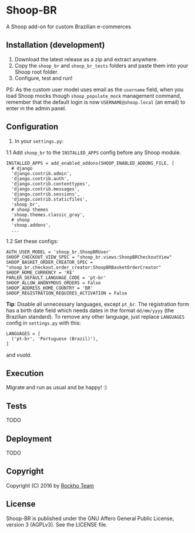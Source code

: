 # Shoop-BR
A Shoop add-on for custom Brazilian e-commerces

## Installation (development)

1. Download the latest release as a zip and extract anywhere.
2. Copy the `shoop_br` and `shoop_br_tests` folders and paste them into your Shoop root folder.
3. Configure, test and run!

PS: As the custom user model uses email as the `username` field, when you load Shoop mocks though `shoop_populate_mock` 
management command, remember that the default login is now `USERNAME@shoop.local` (an email) to enter in the admin panel.  

## Configuration

1. In your `settings.py`:

  1.1 Add `shoop_br` to the `INSTALLED_APPS` config before any Shoop module.
  ```
  INSTALLED_APPS = add_enabled_addons(SHOOP_ENABLED_ADDONS_FILE, [
    # django
    'django.contrib.admin',
    'django.contrib.auth',
    'django.contrib.contenttypes',
    'django.contrib.messages',
    'django.contrib.sessions',
    'django.contrib.staticfiles',
    'shoop_br',
    # shoop themes
    'shoop.themes.classic_gray',
    # shoop
    'shoop.addons',
    ...
  ```

  1.2 Set these configs:

  ```
  AUTH_USER_MODEL = 'shoop_br.ShoopBRUser'
  SHOOP_CHECKOUT_VIEW_SPEC = "shoop_br.views:ShoopBRCheckoutView"
  SHOOP_BASKET_ORDER_CREATOR_SPEC = "shoop_br.checkout.order_creator:ShoopBRBasketOrderCreator"
  SHOOP_HOME_CURRENCY = 'R$'
  PARLER_DEFAULT_LANGUAGE_CODE = 'pt-br'
  SHOOP_ALLOW_ANONYMOUS_ORDERS = False
  SHOOP_ADDRESS_HOME_COUNTRY = 'BR'
  SHOOP_REGISTRATION_REQUIRES_ACTIVATION = False
  ```

  **Tip**: Disable all unnecessary languages, except `pt_br`.
  The registration form has a birth date field which needs
  dates in the format `dd/mm/yyyy` (the Brazilian standard). To remove any other language,
  just replace `LANGUAGES` config in `settings.py` with this:
  ```
  LANGUAGES = [
    ('pt-br', 'Portuguese (Brazil)'),
  ]
  ```
  and *vualá*.

## Execution

Migrate and run as usual and be happy! :)

## Tests

TODO

## Deployment

TODO

## Copyright
Copyright (C) 2016 by [Rockho Team](https://github.com/rockho-team)

## License

Shoop-BR is published under the GNU Affero General Public License,
version 3 (AGPLv3). See the LICENSE file.